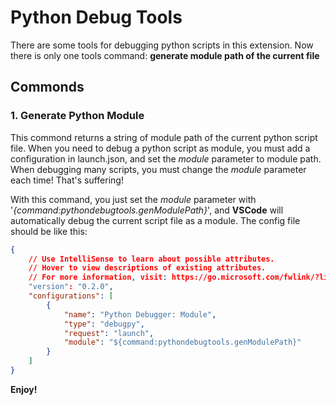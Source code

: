 # Python Debug Tools
There are some tools for debugging python scripts in this extension. Now there is only one tools command: **generate module path of the current file**

## Commonds
### 1. Generate Python Module
This commond returns a string of module path of the current python script file. When you need to debug a python script as module, you must add a configuration in launch.json, and set the *module* parameter to module path. When debugging many scripts, you must change the *module* parameter each time! That's suffering! 

With this command, you just set the *module* parameter with '*{command:pythondebugtools.genModulePath}*', and **VSCode** will automatically debug the current script file as a module. The config file should be like this:

```json
{
    // Use IntelliSense to learn about possible attributes.
    // Hover to view descriptions of existing attributes.
    // For more information, visit: https://go.microsoft.com/fwlink/?linkid=830387
    "version": "0.2.0",
    "configurations": [
        {
            "name": "Python Debugger: Module",
            "type": "debugpy",
            "request": "launch",
            "module": "${command:pythondebugtools.genModulePath}"
        }
    ]
}
```

**Enjoy!**
